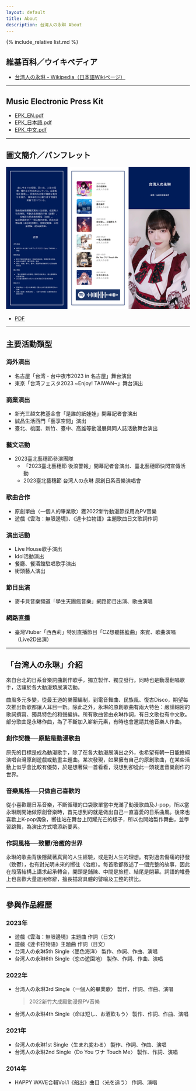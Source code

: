 ```yaml
---
layout: default
title: About
description: 台湾人の永琳 About
---
```


{% include_relative list.md %}

## 維基百科／ウイキペディア
- <a href="https://ja.wikipedia.org/wiki/%E5%8F%B0%E6%B9%BE%E4%BA%BA%E3%81%AE%E6%B0%B8%E7%90%B3" target="_blank" rel="noopener noreferrer">台湾人の永琳 - Wikipedia（日本語Wikiページ）</a>

---
## Music Electronic Press Kit
- <a href="https://drive.google.com/file/d/1NyxnKKcriiM8BVkY_Wn8OL0dlkAeAo0P/view?usp=drive_link" target="_blank" rel="noopener noreferrer">EPK_EN.pdf</a>
- <a href="https://drive.google.com/file/d/1FcI2xgpEQsDXC5PrPyWuNbBbT0YO847H/view?usp=drivesdk" target="_blank" rel="noopener noreferrer">EPK_日本語.pdf</a>
- <a href="https://drive.google.com/file/d/1FaLfZCl1RbraRHeMMQ3zrE20J2xrVVi8/view?usp=drive_link" target="_blank" rel="noopener noreferrer">EPK_中文.pdf</a>

---
## 圖文簡介／パンフレット

![image](A9F3A85F-892E-418D-8D3D-84C5803FD206.png)
- [PDF](https://drive.google.com/file/d/1KL8KcLEe87C9JrHs9fx8KVMvUM6fNQXU/view?usp=drivesdk)

---
## 主要活動類型

### 海外演出
- 名古屋「台湾・台中夜市2023 in 名古屋」舞台演出
- 東京「台湾フェスタ2023 ~Enjoy! TAIWAN~」舞台演出

### 商業演出
- 新光三越文教基金會「是誰的紙娃娃」開幕記者會演出
- 誠品生活西門「藝享空間」演出
- 臺北、桃園、新竹、臺中、高雄等動漫展與同人誌活動舞台演出

### 藝文活動
- 2023臺北藝穗節參演團隊
  - 「2023臺北藝穗節 後浪警報」開幕記者會演出、臺北藝穗節快閃宣傳活動
  - 2023臺北藝穗節 台湾人の永琳 原創日系音樂演唱會

### 歌曲合作
- 原創單曲〈一個人的畢業歌〉獲2022新竹動漫節採用為PV音樂
- 遊戲《雲海：無限邊境》、《達卡拉物語》主題歌曲日文歌詞作詞

### 演出活動
- Live House歌手演出
- Idol活動演出
- 餐廳、餐酒館駐唱歌手演出
- 街頭藝人演出

### 節目出演
- 麥卡貝音樂頻道「學生天團瘋音樂」網路節目出演、歌曲演唱

### 網路直播
- 臺灣Vtuber「西西莉」特別直播節目「CZ想聽搖籃曲」來賓、歌曲演唱（Live2D出演）

---
## 「台湾人の永琳」介紹
來自台北的日系音樂詞曲創作歌手，獨立製作、獨立發行。同時也是動漫翻唱歌手，活躍於各大動漫類展演活動。

曲風多元多變，從最王道的樂團編制，到電音舞曲、民族風、復古Disco，期望每次推出新歌都讓人耳目一新。除此之外，永琳的原創歌曲有兩大特色：嚴謹細密的歌詞撰寫、獨具特色的和聲編排。所有歌曲皆由永琳作詞，有日文歌也有中文歌。部分歌曲是永琳作曲，為了不斷加入嶄新元素，有時也會邀請其他音樂人作曲。

### 創作契機──原點是動漫歌曲
原先的目標是成為動漫歌手，除了在各大動漫展演出之外，也希望有朝一日能擔綱演唱台灣原創遊戲或動畫主題曲。某次發現，如果擁有自己的原創歌曲，在某些活動上似乎會比較有優勢，於是想著做一首看看，沒想到卻從此一頭栽進音樂創作的世界。

### 音樂風格──只做自己喜歡的
從小喜歡聽日系音樂，不斷循環的口袋歌單當中充滿了動漫歌曲及J-pop，所以當永琳剛開始做原創音樂時，首先想到的就是做出自己一直喜愛的日系曲風。後來也喜歡上K-pop偶像，嚮往站在舞台上閃耀光芒的樣子，所以也開始製作舞曲，並學習跳舞，為演出方式增添新要素。

### 作詞風格──致鬱/治癒的世界
永琳的歌曲背後隱藏著真實的人生經驗，或是對人生的理想。有對過去傷痛的抒發（致鬱），也有對光明未來的嚮往（治癒）。每首歌都敘述了一個完整的故事，因此在段落結構上講求起承轉合，開頭是鋪陳、中間是旅程、結尾是閉幕。詞語的堆疊上也喜歡大量運用修辭，擅長描寫具體的譬喻及工整的排比。

---
## 參與作品經歷
### 2023年
- 遊戲《雲海：無限邊境》主題曲 作詞（日文）
- 遊戲《達卡拉物語》主題曲 作詞（日文）
- 台湾人の永琳5th Single〈墨色海洋〉 製作、作詞、作曲、演唱
- 台湾人の永琳6th Single〈恋の遊園地〉 製作、作詞、作曲、演唱

### 2022年
- 台湾人の永琳3rd Single〈一個人的畢業歌〉 製作、作詞、作曲、演唱
    > 2022新竹大成殿動漫祭PV音樂
- 台湾人の永琳4th Single〈命は短し、お酒飲もう〉 製作、作詞、作曲、演唱

### 2021年
- 台湾人の永琳1st Single〈生まれ変わる〉 製作、作詞、作曲、演唱
- 台湾人の永琳2nd Single〈Do You ワナ Touch Me〉 製作、作詞、演唱

### 2014年
- HAPPY WAVE合輯Vol.1《船出》曲目〈光を追う〉 作詞、演唱
